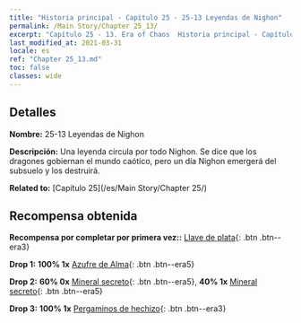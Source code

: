 ```yaml
---
title: "Historia principal - Capítulo 25 - 25-13 Leyendas de Nighon"
permalink: /Main Story/Chapter 25_13/
excerpt: "Capítulo 25 - 13. Era of Chaos  Historia principal - Capítulo 25_13. 25-13 Leyendas de Nighon"
last_modified_at: 2021-03-31
locale: es
ref: "Chapter 25_13.md"
toc: false
classes: wide
---
```


## Detalles

 **Nombre:** 25-13 Leyendas de Nighon

 **Descripción:** Una leyenda circula por todo Nighon. Se dice que los dragones gobiernan el mundo caótico, pero un día Nighon emergerá del subsuelo y los destruirá.

 **Related to:** [Capítulo 25](/es/Main Story/Chapter 25/)

## Recompensa obtenida

 **Recompensa por completar por primera vez::** [Llave de plata](/es/Items/con_693/){: .btn .btn--era3}

 **Drop 1:** **100% 1x** [Azufre de Alma](/es/Items/mat_85/){: .btn .btn--era5}

 **Drop 2:** **60% 0x** [Mineral secreto](/es/Items/mat_75/){: .btn .btn--era5}, **40% 1x** [Mineral secreto](/es/Items/mat_75/){: .btn .btn--era5}

 **Drop 3:** **100% 1x** [Pergaminos de hechizo](/es/Items/con_694/){: .btn .btn--era3}


